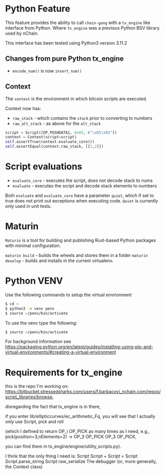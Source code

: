# Python Feature

This feature provides the ability to call `chain-gang` with a `tx_engine` like interface from Python. Where `tx_engine` was a previous Python BSV library used by nChain.

This interface has been tested using Python3 version 3.11.2


## Changes from pure Python tx_engine

* `encode_num()` is now `insert_num()`


## Context

The `context` is the environment in which bitcoin scripts are executed.

Context now has: 

* `raw_stack` - which contains the `stack` prior to converting to numbers
* `raw_alt_stack` - as above for the `alt_stack`
```python
script = Script([OP_PUSHDATA1, 0x02, b"\x01\x02"])
context = Context(script=script)
self.assertTrue(context.evaluate_core())
self.assertEqual(context.raw_stack, [[1,2]])
```

# Script evaluations 
* `evaluate_core` - executes the script, does not decode stack to nums
* `evaluate` - executes the script and decode stack elements to numbers

 Both `evaluate` and `evaluate_core` have a parameter `quiet`, which if set to true does not print out exceptions when executing code.
 `Quiet` is currently only used in unit tests.


# Maturin
`Maturin` is a tool for building and publishing Rust-based Python packages with minimal configuration. 

`maturin build` - builds the wheels and stores them in a folder
`maturin develop` - builds and installs in the current virtualenv.


# Python VENV

Use the following commands to setup the virtual environment

```bash
$ cd ~
$ python3 -m venv penv
$ source ~/penv/bin/activate
```

To use the venv type the following:

```bash
$ source ~/penv/bin/activate
```

For background information see
https://packaging.python.org/en/latest/guides/installing-using-pip-and-virtual-environments/#creating-a-virtual-environment


 # Requirements for tx_engine

this is the repo I'm working on: https://bitbucket.stressedsharks.com/users/f.barbacovi_nchain.com/repos/script_libraries/browse, 

disregarding the fact that tx_engine is in there, 

if you enter lib/ellipticcurves/ec_arithmetic_Fq, 
you will see that I actually only use Script, pick and roll 

(which I defined to return OP_i OP_PICK as many times as I need, e.g., pick(position=3,nElements=2) -> OP_3 OP_PICK OP_3 OP_PICK, 

you can find them in tx_engine/engine/utility_scripts.py).

I think that the only thing I need is:
Script
Script + Script = Script
Script.parse_string
Script.raw_serialize
The debugger (or, more generally, the Context class)